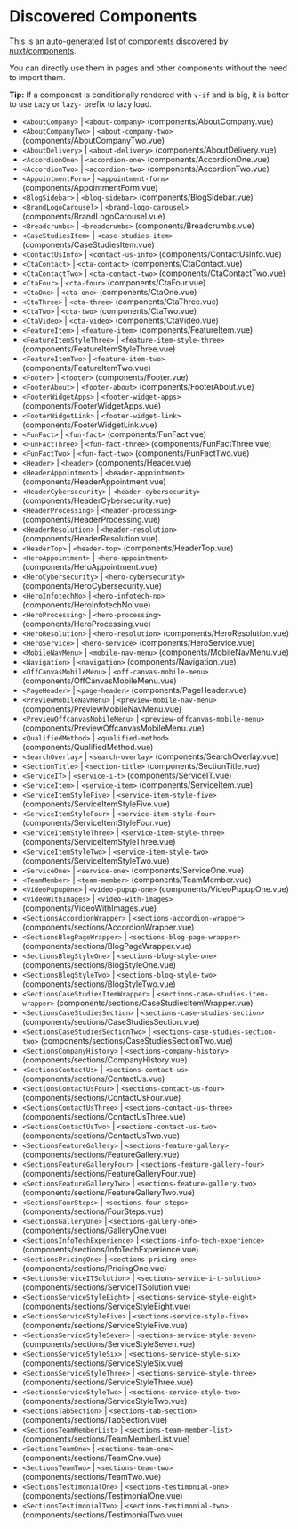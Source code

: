 # Discovered Components

This is an auto-generated list of components discovered by [nuxt/components](https://github.com/nuxt/components).

You can directly use them in pages and other components without the need to import them.

**Tip:** If a component is conditionally rendered with `v-if` and is big, it is better to use `Lazy` or `lazy-` prefix to lazy load.

- `<AboutCompany>` | `<about-company>` (components/AboutCompany.vue)
- `<AboutCompanyTwo>` | `<about-company-two>` (components/AboutCompanyTwo.vue)
- `<AboutDelivery>` | `<about-delivery>` (components/AboutDelivery.vue)
- `<AccordionOne>` | `<accordion-one>` (components/AccordionOne.vue)
- `<AccordionTwo>` | `<accordion-two>` (components/AccordionTwo.vue)
- `<AppointmentForm>` | `<appointment-form>` (components/AppointmentForm.vue)
- `<BlogSidebar>` | `<blog-sidebar>` (components/BlogSidebar.vue)
- `<BrandLogoCarousel>` | `<brand-logo-carousel>` (components/BrandLogoCarousel.vue)
- `<Breadcrumbs>` | `<breadcrumbs>` (components/Breadcrumbs.vue)
- `<CaseStudiesItem>` | `<case-studies-item>` (components/CaseStudiesItem.vue)
- `<ContactUsInfo>` | `<contact-us-info>` (components/ContactUsInfo.vue)
- `<CtaContact>` | `<cta-contact>` (components/CtaContact.vue)
- `<CtaContactTwo>` | `<cta-contact-two>` (components/CtaContactTwo.vue)
- `<CtaFour>` | `<cta-four>` (components/CtaFour.vue)
- `<CtaOne>` | `<cta-one>` (components/CtaOne.vue)
- `<CtaThree>` | `<cta-three>` (components/CtaThree.vue)
- `<CtaTwo>` | `<cta-two>` (components/CtaTwo.vue)
- `<CtaVideo>` | `<cta-video>` (components/CtaVideo.vue)
- `<FeatureItem>` | `<feature-item>` (components/FeatureItem.vue)
- `<FeatureItemStyleThree>` | `<feature-item-style-three>` (components/FeatureItemStyleThree.vue)
- `<FeatureItemTwo>` | `<feature-item-two>` (components/FeatureItemTwo.vue)
- `<Footer>` | `<footer>` (components/Footer.vue)
- `<FooterAbout>` | `<footer-about>` (components/FooterAbout.vue)
- `<FooterWidgetApps>` | `<footer-widget-apps>` (components/FooterWidgetApps.vue)
- `<FooterWidgetLink>` | `<footer-widget-link>` (components/FooterWidgetLink.vue)
- `<FunFact>` | `<fun-fact>` (components/FunFact.vue)
- `<FunFactThree>` | `<fun-fact-three>` (components/FunFactThree.vue)
- `<FunFactTwo>` | `<fun-fact-two>` (components/FunFactTwo.vue)
- `<Header>` | `<header>` (components/Header.vue)
- `<HeaderAppointment>` | `<header-appointment>` (components/HeaderAppointment.vue)
- `<HeaderCybersecurity>` | `<header-cybersecurity>` (components/HeaderCybersecurity.vue)
- `<HeaderProcessing>` | `<header-processing>` (components/HeaderProcessing.vue)
- `<HeaderResolution>` | `<header-resolution>` (components/HeaderResolution.vue)
- `<HeaderTop>` | `<header-top>` (components/HeaderTop.vue)
- `<HeroAppointment>` | `<hero-appointment>` (components/HeroAppointment.vue)
- `<HeroCybersecurity>` | `<hero-cybersecurity>` (components/HeroCybersecurity.vue)
- `<HeroInfotechNo>` | `<hero-infotech-no>` (components/HeroInfotechNo.vue)
- `<HeroProcessing>` | `<hero-processing>` (components/HeroProcessing.vue)
- `<HeroResolution>` | `<hero-resolution>` (components/HeroResolution.vue)
- `<HeroService>` | `<hero-service>` (components/HeroService.vue)
- `<MobileNavMenu>` | `<mobile-nav-menu>` (components/MobileNavMenu.vue)
- `<Navigation>` | `<navigation>` (components/Navigation.vue)
- `<OffCanvasMobileMenu>` | `<off-canvas-mobile-menu>` (components/OffCanvasMobileMenu.vue)
- `<PageHeader>` | `<page-header>` (components/PageHeader.vue)
- `<PreviewMobileNavMenu>` | `<preview-mobile-nav-menu>` (components/PreviewMobileNavMenu.vue)
- `<PreviewOffcanvasMobileMenu>` | `<preview-offcanvas-mobile-menu>` (components/PreviewOffcanvasMobileMenu.vue)
- `<QualifiedMethod>` | `<qualified-method>` (components/QualifiedMethod.vue)
- `<SearchOverlay>` | `<search-overlay>` (components/SearchOverlay.vue)
- `<SectionTitle>` | `<section-title>` (components/SectionTitle.vue)
- `<ServiceIT>` | `<service-i-t>` (components/ServiceIT.vue)
- `<ServiceItem>` | `<service-item>` (components/ServiceItem.vue)
- `<ServiceItemStyleFive>` | `<service-item-style-five>` (components/ServiceItemStyleFive.vue)
- `<ServiceItemStyleFour>` | `<service-item-style-four>` (components/ServiceItemStyleFour.vue)
- `<ServiceItemStyleThree>` | `<service-item-style-three>` (components/ServiceItemStyleThree.vue)
- `<ServiceItemStyleTwo>` | `<service-item-style-two>` (components/ServiceItemStyleTwo.vue)
- `<ServiceOne>` | `<service-one>` (components/ServiceOne.vue)
- `<TeamMember>` | `<team-member>` (components/TeamMember.vue)
- `<VideoPupupOne>` | `<video-pupup-one>` (components/VideoPupupOne.vue)
- `<VideoWithImages>` | `<video-with-images>` (components/VideoWithImages.vue)
- `<SectionsAccordionWrapper>` | `<sections-accordion-wrapper>` (components/sections/AccordionWrapper.vue)
- `<SectionsBlogPageWrapper>` | `<sections-blog-page-wrapper>` (components/sections/BlogPageWrapper.vue)
- `<SectionsBlogStyleOne>` | `<sections-blog-style-one>` (components/sections/BlogStyleOne.vue)
- `<SectionsBlogStyleTwo>` | `<sections-blog-style-two>` (components/sections/BlogStyleTwo.vue)
- `<SectionsCaseStudiesItemWrapper>` | `<sections-case-studies-item-wrapper>` (components/sections/CaseStudiesItemWrapper.vue)
- `<SectionsCaseStudiesSection>` | `<sections-case-studies-section>` (components/sections/CaseStudiesSection.vue)
- `<SectionsCaseStudiesSectionTwo>` | `<sections-case-studies-section-two>` (components/sections/CaseStudiesSectionTwo.vue)
- `<SectionsCompanyHistory>` | `<sections-company-history>` (components/sections/CompanyHistory.vue)
- `<SectionsContactUs>` | `<sections-contact-us>` (components/sections/ContactUs.vue)
- `<SectionsContactUsFour>` | `<sections-contact-us-four>` (components/sections/ContactUsFour.vue)
- `<SectionsContactUsThree>` | `<sections-contact-us-three>` (components/sections/ContactUsThree.vue)
- `<SectionsContactUsTwo>` | `<sections-contact-us-two>` (components/sections/ContactUsTwo.vue)
- `<SectionsFeatureGallery>` | `<sections-feature-gallery>` (components/sections/FeatureGallery.vue)
- `<SectionsFeatureGalleryFour>` | `<sections-feature-gallery-four>` (components/sections/FeatureGalleryFour.vue)
- `<SectionsFeatureGalleryTwo>` | `<sections-feature-gallery-two>` (components/sections/FeatureGalleryTwo.vue)
- `<SectionsFourSteps>` | `<sections-four-steps>` (components/sections/FourSteps.vue)
- `<SectionsGalleryOne>` | `<sections-gallery-one>` (components/sections/GalleryOne.vue)
- `<SectionsInfoTechExperience>` | `<sections-info-tech-experience>` (components/sections/InfoTechExperience.vue)
- `<SectionsPricingOne>` | `<sections-pricing-one>` (components/sections/PricingOne.vue)
- `<SectionsServiceITSolution>` | `<sections-service-i-t-solution>` (components/sections/ServiceITSolution.vue)
- `<SectionsServiceStyleEight>` | `<sections-service-style-eight>` (components/sections/ServiceStyleEight.vue)
- `<SectionsServiceStyleFive>` | `<sections-service-style-five>` (components/sections/ServiceStyleFive.vue)
- `<SectionsServiceStyleSeven>` | `<sections-service-style-seven>` (components/sections/ServiceStyleSeven.vue)
- `<SectionsServiceStyleSix>` | `<sections-service-style-six>` (components/sections/ServiceStyleSix.vue)
- `<SectionsServiceStyleThree>` | `<sections-service-style-three>` (components/sections/ServiceStyleThree.vue)
- `<SectionsServiceStyleTwo>` | `<sections-service-style-two>` (components/sections/ServiceStyleTwo.vue)
- `<SectionsTabSection>` | `<sections-tab-section>` (components/sections/TabSection.vue)
- `<SectionsTeamMemberList>` | `<sections-team-member-list>` (components/sections/TeamMemberList.vue)
- `<SectionsTeamOne>` | `<sections-team-one>` (components/sections/TeamOne.vue)
- `<SectionsTeamTwo>` | `<sections-team-two>` (components/sections/TeamTwo.vue)
- `<SectionsTestimonialOne>` | `<sections-testimonial-one>` (components/sections/TestimonialOne.vue)
- `<SectionsTestimonialTwo>` | `<sections-testimonial-two>` (components/sections/TestimonialTwo.vue)
